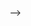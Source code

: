 <!-- ## Hi there 👋<!--  -->

<!--
**DionelValera/Dionelvalera** is a ✨ _special_ ✨ repository because its `README.md` (this file) appears on your GitHub profile.

Here are some ideas to get you started:

- 🔭 I’m currently working on ...
- 🌱 I’m currently learning ...
- 👯 I’m looking tto collaborate on ...
- 🤔 I’m looking for help with ...
- 💬 Ask me abou ...
- 📫 How to reach me: ...
- 😄 Pronouns: ...
- ⚡ Fun fact: ...
-->

-->
